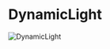 # DynamicLight

![DynamicLight](https://user-images.githubusercontent.com/53115775/72272852-9768ac80-3629-11ea-812d-4c409bf6a2dd.jpg)
